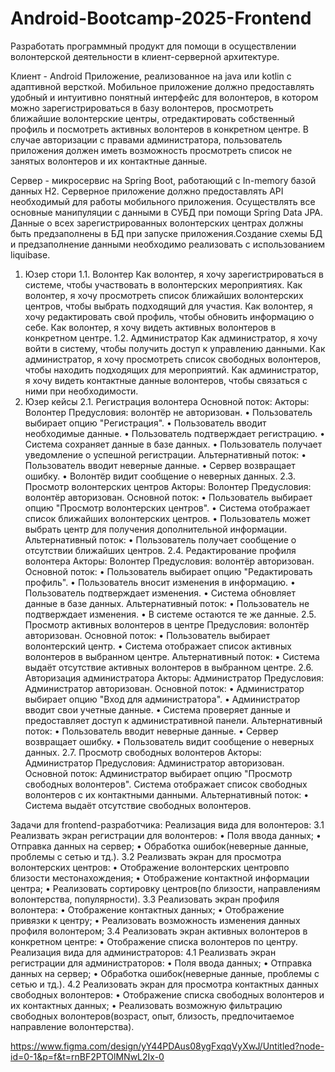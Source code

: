 # Android-Bootcamp-2025-Frontend
Разработать программный продукт для помощи в осуществлении волонтерской деятельности в клиент-серверной архитектуре.

Клиент - Android Приложение, реализованное на java или kotlin с адаптивной версткой. Мобильное приложение должно предоставлять удобный и интуитивно понятный интерфейс для волонтеров, в котором можно зарегистрироваться в базу волонтеров, просмотреть ближайшие волонтерские центры, отредактировать собственный профиль и посмотреть активных волонтеров в конкретном центре. В случае авторизации с правами администратора, пользователь приложения должен иметь возможность просмотреть список не занятых волонтеров и их контактные данные.

Сервер - микросервис на Spring Boot, работающий с In-memory базой данных H2. Серверное приложение должно предоставлять API необходимый для работы мобильного приложения. Осуществлять все основные манипуляции с данными в СУБД при помощи Spring Data JPA. Данные о всех зарегистрированных волонтерских центрах должны быть предзаполнены в БД при запуске приложения.Создание схемы БД и предзаполнение данными необходимо реализовать с использованием liquibase.

1. Юзер стори
1.1. Волонтер
Как волонтер, я хочу зарегистрироваться в системе, чтобы участвовать в волонтерских мероприятиях.
Как волонтер, я хочу просмотреть список ближайших волонтерских центров, чтобы выбрать подходящий для участия.
Как волонтер, я хочу редактировать свой профиль, чтобы обновить информацию о себе.
Как волонтер, я хочу видеть активных волонтеров в конкретном центре.
1.2. Администратор
Как администратор, я хочу войти в систему, чтобы получить доступ к управлению данными.
Как администратор, я хочу просмотреть список свободных волонтеров, чтобы находить подходящих для мероприятий.
Как администратор, я хочу видеть контактные данные волонтеров, чтобы связаться с ними при необходимости.
2. Юзер кейсы
2.1. Регистрация волонтера
Основной поток:
Акторы: Волонтер
Предусловия: волонтёр не авторизован.
•	Пользователь выбирает опцию "Регистрация".
•	Пользователь вводит необходимые данные.
•	Пользователь подтверждает регистрацию.
•	Система сохраняет данные в базе данных.
•	Пользователь получает уведомление о успешной регистрации.
Альтернативный поток:
•	Пользователь вводит неверные данные.
•	Сервер возвращает ошибку.
•	Волонтёр видит сообщение о неверных данных.
2.3. Просмотр волонтерских центров
Акторы: Волонтер
Предусловия: волонтёр авторизован.
Основной поток:
•	Пользователь выбирает опцию "Просмотр волонтерских центров".
•	Система отображает список ближайших волонтерских центров.
•	Пользователь может выбрать центр для получения дополнительной информации.
Альтернативный поток:
•	Пользователь получает сообщение о отсутствии ближайших центров.
2.4. Редактирование профиля волонтера
Акторы: Волонтер
Предусловия: волонтёр авторизован.
Основной поток:
•	Пользователь выбирает опцию "Редактировать профиль".
•	Пользователь вносит изменения в информацию.
•	Пользователь подтверждает изменения.
•	Система обновляет данные в базе данных.
Альтернативный поток:
•	Пользователь не подтверждает изменения.
•	В системе остаются те же данные.
2.5. Просмотр активных волонтеров в центре
Предусловия: волонтёр авторизован.
Основной поток:
•	Пользователь выбирает волонтерский центр.
•	Система отображает список активных волонтеров в выбранном центре.
Альтернативный поток:
•	Система выдаёт отсутствие активных волонтеров в выбранном центре.
2.6. Авторизация администратора
Акторы: Администратор
Предусловия: Администратор авторизован.
Основной поток:
•	Администратор выбирает опцию "Вход для администратора".
•	Администратор вводит свои учетные данные.
•	Система проверяет данные и предоставляет доступ к административной панели.
Альтернативный поток:
•	Пользователь вводит неверные данные.
•	Сервер возвращает ошибку.
•	Пользователь видит сообщение о неверных данных.
2.7. Просмотр свободных волонтеров
Акторы: Администратор
Предусловия: Администратор авторизован.
Основной поток:
Администратор выбирает опцию "Просмотр свободных волонтеров".
Система отображает список свободных волонтеров с их контактными данными.
Альтернативный поток:
•	Система выдаёт отсутствие свободных волонтеров.

Задачи для frontend-разработчика:
Реализация вида для волонтеров:
3.1 Реализвать экран регистрации для волонтеров:
•   Поля ввода данных;
•   Отправка данных на сервер;
•   Обработка ошибок(неверные данные, проблемы с сетью и тд.).
3.2 Реализвать экран для просмотра волонтерских центров:
•   Отображение волонтерских центровпо близости местонахождения;
•   Отображение контактной информации центра;
•   Реализовать сортировку центров(по близости, направлениям волонтерства, популярности).
3.3 Реализовать экран профиля волонтера:
•   Отображение контактных данных;
•   Отображение привязки к центру;
•   Реализовать возможность изменения данных профиля волонтером;
3.4 Реализовать экран активных волонтеров в конкретном центре:
•   Отображение списка волонтеров по центру.
Реализация вида для администраторов:
4.1 Реализвать экран регистрации для администраторов:
•   Поля ввода данных;
•   Отправка данных на сервер;
•   Обработка ошибок(неверные данные, проблемы с сетью и тд.).
4.2 Реализовать экран для просмотра контактных данных свободных волонтеров:
•   Отображение списка свободных волонтеров и их контактных данных;
•   Реализовать возможную фильтрацию свободных волонтеров(возраст, опыт, близость, предпочитаемое направление волонтерства).


https://www.figma.com/design/yY44PDAus08ygFxqqVyXwJ/Untitled?node-id=0-1&p=f&t=rnBF2PTOlMNwL2Ix-0